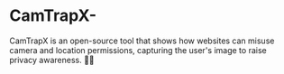 # CamTrapX-
CamTrapX is an open-source tool that shows how websites can misuse camera and location permissions, capturing the user's image to raise privacy awareness. 🚨🔐
